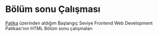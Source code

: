 # Bölüm sonu Çalışması

[Patika](https://app.patika.dev/) üzerinden aldığım Başlangıç Seviye Frontend Web Development Patikası'nın HTML Bölüm sonu çalışmaları